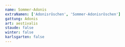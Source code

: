 ```yaml
---
name: Sommer-Adonis
extraNamen: ['Adonisröschen', 'Sommer-Adonisröschen']
gattung: Adonis
art: aestivalis
staude: false
winter: false
karlsgarten: false
---
```

